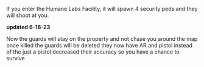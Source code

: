 If you enter the Humane Labs Facility, it will spawn 4 security peds and they will shoot at you.


**updated 6-18-23**

Now the guards will stay on the property and not chase you around the map
once killed the guards will be deleted
they now have AR and pistol instead of the just a pistol
decreased their accuracy so you have a chance to survive



 
